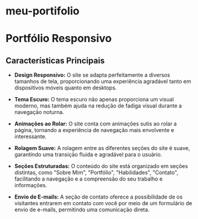# meu-portifolio

# Portfólio Responsivo

## Características Principais

- **Design Responsivo:** O site se adapta perfeitamente a diversos tamanhos de tela, proporcionando uma experiência agradável tanto em dispositivos móveis quanto em desktops.

- **Tema Escuro:** O tema escuro não apenas proporciona um visual moderno, mas também ajuda na redução de fadiga visual durante a navegação noturna.

- **Animações ao Rolar:** O site conta com animações sutis ao rolar a página, tornando a experiência de navegação mais envolvente e interessante.

- **Rolagem Suave:** A rolagem entre as diferentes seções do site é suave, garantindo uma transição fluida e agradável para o usuário.

- **Seções Estruturadas:** O conteúdo do site está organizado em seções distintas, como "Sobre Mim", "Portfólio", "Habilidades", "Contato", facilitando a navegação e a compreensão do seu trabalho e informações.

- **Envio de E-mails:** A seção de contato oferece a possibilidade de os visitantes entrarem em contato com você por meio de um formulário de envio de e-mails, permitindo uma comunicação direta.
